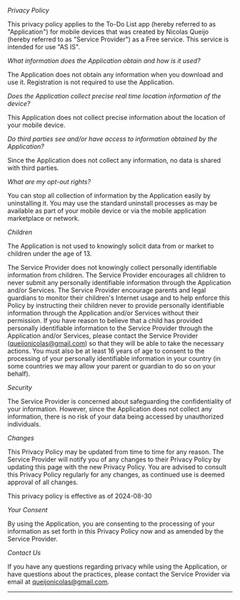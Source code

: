 *Privacy Policy*

This privacy policy applies to the To-Do List app (hereby referred to as "Application") for mobile devices that was created by Nicolas Queijo (hereby referred to as "Service Provider") as a Free service. This service is intended for use "AS IS".

*What information does the Application obtain and how is it used?*

The Application does not obtain any information when you download and use it. Registration is not required to use the Application.

*Does the Application collect precise real time location information of the device?*

This Application does not collect precise information about the location of your mobile device.

*Do third parties see and/or have access to information obtained by the Application?*

Since the Application does not collect any information, no data is shared with third parties.

*What are my opt-out rights?*

You can stop all collection of information by the Application easily by uninstalling it. You may use the standard uninstall processes as may be available as part of your mobile device or via the mobile application marketplace or network.

*Children*

The Application is not used to knowingly solicit data from or market to children under the age of 13.

The Service Provider does not knowingly collect personally identifiable information from children. The Service Provider encourages all children to never submit any personally identifiable information through the Application and/or Services. The Service Provider encourage parents and legal guardians to monitor their children's Internet usage and to help enforce this Policy by instructing their children never to provide personally identifiable information through the Application and/or Services without their permission. If you have reason to believe that a child has provided personally identifiable information to the Service Provider through the Application and/or Services, please contact the Service Provider (queijonicolas@gmail.com) so that they will be able to take the necessary actions. You must also be at least 16 years of age to consent to the processing of your personally identifiable information in your country (in some countries we may allow your parent or guardian to do so on your behalf).

*Security*

The Service Provider is concerned about safeguarding the confidentiality of your information. However, since the Application does not collect any information, there is no risk of your data being accessed by unauthorized individuals.

*Changes*

This Privacy Policy may be updated from time to time for any reason. The Service Provider will notify you of any changes to their Privacy Policy by updating this page with the new Privacy Policy. You are advised to consult this Privacy Policy regularly for any changes, as continued use is deemed approval of all changes.

This privacy policy is effective as of 2024-08-30

*Your Consent*

By using the Application, you are consenting to the processing of your information as set forth in this Privacy Policy now and as amended by the Service Provider.

*Contact Us*

If you have any questions regarding privacy while using the Application, or have questions about the practices, please contact the Service Provider via email at queijonicolas@gmail.com.

* * *

